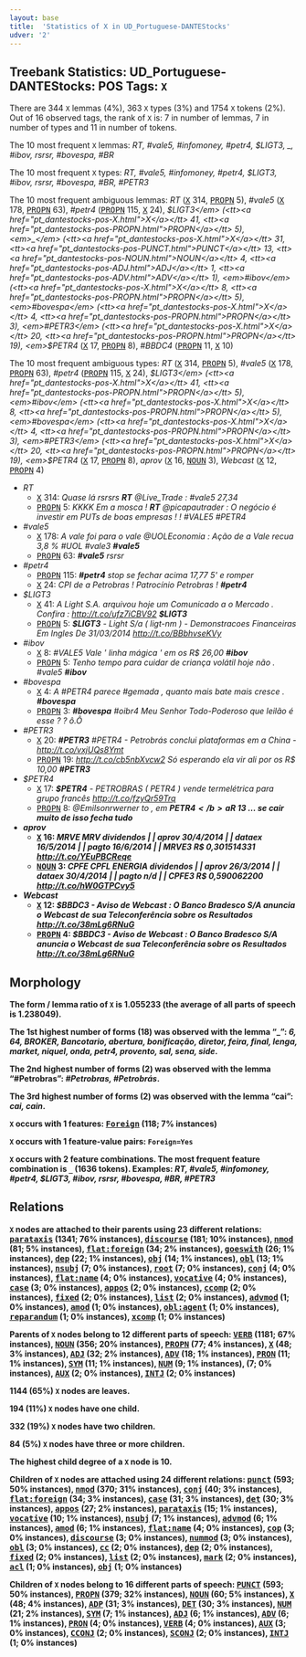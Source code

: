 ```yaml
---
layout: base
title:  'Statistics of X in UD_Portuguese-DANTEStocks'
udver: '2'
---
```


## Treebank Statistics: UD_Portuguese-DANTEStocks: POS Tags: `X`

There are 344 `X` lemmas (4%), 363 `X` types (3%) and 1754 `X` tokens (2%).
Out of 16 observed tags, the rank of `X` is: 7 in number of lemmas, 7 in number of types and 11 in number of tokens.

The 10 most frequent `X` lemmas: <em>RT, #vale5, #infomoney, #petr4, $LIGT3, _, #ibov, rsrsr, #bovespa, #BR</em>

The 10 most frequent `X` types:  <em>RT, #vale5, #infomoney, #petr4, $LIGT3, #ibov, rsrsr, #bovespa, #BR, #PETR3</em>

The 10 most frequent ambiguous lemmas: <em>RT</em> (<tt><a href="pt_dantestocks-pos-X.html">X</a></tt> 314, <tt><a href="pt_dantestocks-pos-PROPN.html">PROPN</a></tt> 5), <em>#vale5</em> (<tt><a href="pt_dantestocks-pos-X.html">X</a></tt> 178, <tt><a href="pt_dantestocks-pos-PROPN.html">PROPN</a></tt> 63), <em>#petr4</em> (<tt><a href="pt_dantestocks-pos-PROPN.html">PROPN</a></tt> 115, <tt><a href="pt_dantestocks-pos-X.html">X</a></tt> 24), <em>$LIGT3</em> (<tt><a href="pt_dantestocks-pos-X.html">X</a></tt> 41, <tt><a href="pt_dantestocks-pos-PROPN.html">PROPN</a></tt> 5), <em>_</em> (<tt><a href="pt_dantestocks-pos-X.html">X</a></tt> 31, <tt><a href="pt_dantestocks-pos-PUNCT.html">PUNCT</a></tt> 13, <tt><a href="pt_dantestocks-pos-NOUN.html">NOUN</a></tt> 4, <tt><a href="pt_dantestocks-pos-ADJ.html">ADJ</a></tt> 1, <tt><a href="pt_dantestocks-pos-ADV.html">ADV</a></tt> 1), <em>#ibov</em> (<tt><a href="pt_dantestocks-pos-X.html">X</a></tt> 8, <tt><a href="pt_dantestocks-pos-PROPN.html">PROPN</a></tt> 5), <em>#bovespa</em> (<tt><a href="pt_dantestocks-pos-X.html">X</a></tt> 4, <tt><a href="pt_dantestocks-pos-PROPN.html">PROPN</a></tt> 3), <em>#PETR3</em> (<tt><a href="pt_dantestocks-pos-X.html">X</a></tt> 20, <tt><a href="pt_dantestocks-pos-PROPN.html">PROPN</a></tt> 19), <em>$PETR4</em> (<tt><a href="pt_dantestocks-pos-X.html">X</a></tt> 17, <tt><a href="pt_dantestocks-pos-PROPN.html">PROPN</a></tt> 8), <em>#BBDC4</em> (<tt><a href="pt_dantestocks-pos-PROPN.html">PROPN</a></tt> 11, <tt><a href="pt_dantestocks-pos-X.html">X</a></tt> 10)

The 10 most frequent ambiguous types:  <em>RT</em> (<tt><a href="pt_dantestocks-pos-X.html">X</a></tt> 314, <tt><a href="pt_dantestocks-pos-PROPN.html">PROPN</a></tt> 5), <em>#vale5</em> (<tt><a href="pt_dantestocks-pos-X.html">X</a></tt> 178, <tt><a href="pt_dantestocks-pos-PROPN.html">PROPN</a></tt> 63), <em>#petr4</em> (<tt><a href="pt_dantestocks-pos-PROPN.html">PROPN</a></tt> 115, <tt><a href="pt_dantestocks-pos-X.html">X</a></tt> 24), <em>$LIGT3</em> (<tt><a href="pt_dantestocks-pos-X.html">X</a></tt> 41, <tt><a href="pt_dantestocks-pos-PROPN.html">PROPN</a></tt> 5), <em>#ibov</em> (<tt><a href="pt_dantestocks-pos-X.html">X</a></tt> 8, <tt><a href="pt_dantestocks-pos-PROPN.html">PROPN</a></tt> 5), <em>#bovespa</em> (<tt><a href="pt_dantestocks-pos-X.html">X</a></tt> 4, <tt><a href="pt_dantestocks-pos-PROPN.html">PROPN</a></tt> 3), <em>#PETR3</em> (<tt><a href="pt_dantestocks-pos-X.html">X</a></tt> 20, <tt><a href="pt_dantestocks-pos-PROPN.html">PROPN</a></tt> 19), <em>$PETR4</em> (<tt><a href="pt_dantestocks-pos-X.html">X</a></tt> 17, <tt><a href="pt_dantestocks-pos-PROPN.html">PROPN</a></tt> 8), <em>aprov</em> (<tt><a href="pt_dantestocks-pos-X.html">X</a></tt> 16, <tt><a href="pt_dantestocks-pos-NOUN.html">NOUN</a></tt> 3), <em>Webcast</em> (<tt><a href="pt_dantestocks-pos-X.html">X</a></tt> 12, <tt><a href="pt_dantestocks-pos-PROPN.html">PROPN</a></tt> 4)


* <em>RT</em>
  * <tt><a href="pt_dantestocks-pos-X.html">X</a></tt> 314: <em>Quase lá rsrsrs <b>RT</b> @Live_Trade : #vale5 27,34</em>
  * <tt><a href="pt_dantestocks-pos-PROPN.html">PROPN</a></tt> 5: <em>KKKK Em a mosca ! <b>RT</b> @picapautrader : O negócio é investir em PUTs de boas empresas ! ! #VALE5 #PETR4</em>
* <em>#vale5</em>
  * <tt><a href="pt_dantestocks-pos-X.html">X</a></tt> 178: <em>A vale foi para o vale @UOLEconomia : Ação de a Vale recua 3,8 % #UOL #vale3 <b>#vale5</b></em>
  * <tt><a href="pt_dantestocks-pos-PROPN.html">PROPN</a></tt> 63: <em><b>#vale5</b> rsrsr</em>
* <em>#petr4</em>
  * <tt><a href="pt_dantestocks-pos-PROPN.html">PROPN</a></tt> 115: <em><b>#petr4</b> stop se fechar acima 17,77 5' e romper</em>
  * <tt><a href="pt_dantestocks-pos-X.html">X</a></tt> 24: <em>CPI de a Petrobras ! Patrocínio Petrobras ! <b>#petr4</b></em>
* <em>$LIGT3</em>
  * <tt><a href="pt_dantestocks-pos-X.html">X</a></tt> 41: <em>A Light S.A. arquivou hoje um Comunicado a o Mercado . Confira : http://t.co/ufz7iCBV92 <b>$LIGT3</b></em>
  * <tt><a href="pt_dantestocks-pos-PROPN.html">PROPN</a></tt> 5: <em><b>$LIGT3</b> - Light S/a ( ligt-nm ) - Demonstracoes Financeiras Em Ingles De 31/03/2014 http://t.co/BBbhvseKVy</em>
* <em>#ibov</em>
  * <tt><a href="pt_dantestocks-pos-X.html">X</a></tt> 8: <em>#VALE5 Vale ' linha mágica ' em os R$ 26,00 <b>#ibov</b></em>
  * <tt><a href="pt_dantestocks-pos-PROPN.html">PROPN</a></tt> 5: <em>Tenho tempo para cuidar de criança volátil hoje não . #vale5 <b>#ibov</b></em>
* <em>#bovespa</em>
  * <tt><a href="pt_dantestocks-pos-X.html">X</a></tt> 4: <em>A #PETR4 parece #gemada , quanto mais bate mais cresce . <b>#bovespa</b></em>
  * <tt><a href="pt_dantestocks-pos-PROPN.html">PROPN</a></tt> 3: <em><b>#bovespa</b> #oibr4 Meu Senhor Todo-Poderoso que leilão é esse ? ? ô.Ô</em>
* <em>#PETR3</em>
  * <tt><a href="pt_dantestocks-pos-X.html">X</a></tt> 20: <em><b>#PETR3</b> #PETR4 - Petrobrás conclui plataformas em a China - http://t.co/vxjUQs8Ymt</em>
  * <tt><a href="pt_dantestocks-pos-PROPN.html">PROPN</a></tt> 19: <em>http://t.co/cb5nbXvcw2 Só esperando ela vir ali por os R$ 10,00 <b>#PETR3</b></em>
* <em>$PETR4</em>
  * <tt><a href="pt_dantestocks-pos-X.html">X</a></tt> 17: <em><b>$PETR4</b> - PETROBRAS ( PETR4 ) vende termelétrica para grupo francês http://t.co/fzyQr59Trq</em>
  * <tt><a href="pt_dantestocks-pos-PROPN.html">PROPN</a></tt> 8: <em>@Emilsonrwerner to , em <b>$PETR4</b> a R$ 13 … se cair muito de isso fecha tudo</em>
* <em>aprov</em>
  * <tt><a href="pt_dantestocks-pos-X.html">X</a></tt> 16: <em>MRVE MRV dividendos | | <b>aprov</b> 30/4/2014 | | dataex 16/5/2014 | | pagto 16/6/2014 | | MRVE3 R$ 0,301514331 http://t.co/YEuPBCReqe</em>
  * <tt><a href="pt_dantestocks-pos-NOUN.html">NOUN</a></tt> 3: <em>CPFE CPFL ENERGIA dividendos | | <b>aprov</b> 26/3/2014 | | dataex 30/4/2014 | | pagto n/d | | CPFE3 R$ 0,590062200 http://t.co/hW0GTPCvy5</em>
* <em>Webcast</em>
  * <tt><a href="pt_dantestocks-pos-X.html">X</a></tt> 12: <em>$BBDC3 - Aviso de <b>Webcast</b> : O Banco Bradesco S/A anuncia o Webcast de sua Teleconferência sobre os Resultados http://t.co/38mLg6RNuG</em>
  * <tt><a href="pt_dantestocks-pos-PROPN.html">PROPN</a></tt> 4: <em>$BBDC3 - Aviso de Webcast : O Banco Bradesco S/A anuncia o <b>Webcast</b> de sua Teleconferência sobre os Resultados http://t.co/38mLg6RNuG</em>

## Morphology

The form / lemma ratio of `X` is 1.055233 (the average of all parts of speech is 1.238049).

The 1st highest number of forms (18) was observed with the lemma “_”: <em>6, 64, BROKER, Bancotario, abertura, bonificação, diretor, feira, final, lenga, market, niquel, onda, petr4, provento, sal, sena, side</em>.

The 2nd highest number of forms (2) was observed with the lemma “#Petrobras”: <em>#Petrobras, #Petrobrás</em>.

The 3rd highest number of forms (2) was observed with the lemma “cai”: <em>cai, cain</em>.

`X` occurs with 1 features: <tt><a href="pt_dantestocks-feat-Foreign.html">Foreign</a></tt> (118; 7% instances)

`X` occurs with 1 feature-value pairs: `Foreign=Yes`

`X` occurs with 2 feature combinations.
The most frequent feature combination is `_` (1636 tokens).
Examples: <em>RT, #vale5, #infomoney, #petr4, $LIGT3, #ibov, rsrsr, #bovespa, #BR, #PETR3</em>


## Relations

`X` nodes are attached to their parents using 23 different relations: <tt><a href="pt_dantestocks-dep-parataxis.html">parataxis</a></tt> (1341; 76% instances), <tt><a href="pt_dantestocks-dep-discourse.html">discourse</a></tt> (181; 10% instances), <tt><a href="pt_dantestocks-dep-nmod.html">nmod</a></tt> (81; 5% instances), <tt><a href="pt_dantestocks-dep-flat-foreign.html">flat:foreign</a></tt> (34; 2% instances), <tt><a href="pt_dantestocks-dep-goeswith.html">goeswith</a></tt> (26; 1% instances), <tt><a href="pt_dantestocks-dep-dep.html">dep</a></tt> (22; 1% instances), <tt><a href="pt_dantestocks-dep-obj.html">obj</a></tt> (14; 1% instances), <tt><a href="pt_dantestocks-dep-obl.html">obl</a></tt> (13; 1% instances), <tt><a href="pt_dantestocks-dep-nsubj.html">nsubj</a></tt> (7; 0% instances), <tt><a href="pt_dantestocks-dep-root.html">root</a></tt> (7; 0% instances), <tt><a href="pt_dantestocks-dep-conj.html">conj</a></tt> (4; 0% instances), <tt><a href="pt_dantestocks-dep-flat-name.html">flat:name</a></tt> (4; 0% instances), <tt><a href="pt_dantestocks-dep-vocative.html">vocative</a></tt> (4; 0% instances), <tt><a href="pt_dantestocks-dep-case.html">case</a></tt> (3; 0% instances), <tt><a href="pt_dantestocks-dep-appos.html">appos</a></tt> (2; 0% instances), <tt><a href="pt_dantestocks-dep-ccomp.html">ccomp</a></tt> (2; 0% instances), <tt><a href="pt_dantestocks-dep-fixed.html">fixed</a></tt> (2; 0% instances), <tt><a href="pt_dantestocks-dep-list.html">list</a></tt> (2; 0% instances), <tt><a href="pt_dantestocks-dep-advmod.html">advmod</a></tt> (1; 0% instances), <tt><a href="pt_dantestocks-dep-amod.html">amod</a></tt> (1; 0% instances), <tt><a href="pt_dantestocks-dep-obl-agent.html">obl:agent</a></tt> (1; 0% instances), <tt><a href="pt_dantestocks-dep-reparandum.html">reparandum</a></tt> (1; 0% instances), <tt><a href="pt_dantestocks-dep-xcomp.html">xcomp</a></tt> (1; 0% instances)

Parents of `X` nodes belong to 12 different parts of speech: <tt><a href="pt_dantestocks-pos-VERB.html">VERB</a></tt> (1181; 67% instances), <tt><a href="pt_dantestocks-pos-NOUN.html">NOUN</a></tt> (356; 20% instances), <tt><a href="pt_dantestocks-pos-PROPN.html">PROPN</a></tt> (77; 4% instances), <tt><a href="pt_dantestocks-pos-X.html">X</a></tt> (48; 3% instances), <tt><a href="pt_dantestocks-pos-ADJ.html">ADJ</a></tt> (32; 2% instances), <tt><a href="pt_dantestocks-pos-ADV.html">ADV</a></tt> (18; 1% instances), <tt><a href="pt_dantestocks-pos-PRON.html">PRON</a></tt> (11; 1% instances), <tt><a href="pt_dantestocks-pos-SYM.html">SYM</a></tt> (11; 1% instances), <tt><a href="pt_dantestocks-pos-NUM.html">NUM</a></tt> (9; 1% instances),  (7; 0% instances), <tt><a href="pt_dantestocks-pos-AUX.html">AUX</a></tt> (2; 0% instances), <tt><a href="pt_dantestocks-pos-INTJ.html">INTJ</a></tt> (2; 0% instances)

1144 (65%) `X` nodes are leaves.

194 (11%) `X` nodes have one child.

332 (19%) `X` nodes have two children.

84 (5%) `X` nodes have three or more children.

The highest child degree of a `X` node is 10.

Children of `X` nodes are attached using 24 different relations: <tt><a href="pt_dantestocks-dep-punct.html">punct</a></tt> (593; 50% instances), <tt><a href="pt_dantestocks-dep-nmod.html">nmod</a></tt> (370; 31% instances), <tt><a href="pt_dantestocks-dep-conj.html">conj</a></tt> (40; 3% instances), <tt><a href="pt_dantestocks-dep-flat-foreign.html">flat:foreign</a></tt> (34; 3% instances), <tt><a href="pt_dantestocks-dep-case.html">case</a></tt> (31; 3% instances), <tt><a href="pt_dantestocks-dep-det.html">det</a></tt> (30; 3% instances), <tt><a href="pt_dantestocks-dep-appos.html">appos</a></tt> (27; 2% instances), <tt><a href="pt_dantestocks-dep-parataxis.html">parataxis</a></tt> (15; 1% instances), <tt><a href="pt_dantestocks-dep-vocative.html">vocative</a></tt> (10; 1% instances), <tt><a href="pt_dantestocks-dep-nsubj.html">nsubj</a></tt> (7; 1% instances), <tt><a href="pt_dantestocks-dep-advmod.html">advmod</a></tt> (6; 1% instances), <tt><a href="pt_dantestocks-dep-amod.html">amod</a></tt> (6; 1% instances), <tt><a href="pt_dantestocks-dep-flat-name.html">flat:name</a></tt> (4; 0% instances), <tt><a href="pt_dantestocks-dep-cop.html">cop</a></tt> (3; 0% instances), <tt><a href="pt_dantestocks-dep-discourse.html">discourse</a></tt> (3; 0% instances), <tt><a href="pt_dantestocks-dep-nummod.html">nummod</a></tt> (3; 0% instances), <tt><a href="pt_dantestocks-dep-obl.html">obl</a></tt> (3; 0% instances), <tt><a href="pt_dantestocks-dep-cc.html">cc</a></tt> (2; 0% instances), <tt><a href="pt_dantestocks-dep-dep.html">dep</a></tt> (2; 0% instances), <tt><a href="pt_dantestocks-dep-fixed.html">fixed</a></tt> (2; 0% instances), <tt><a href="pt_dantestocks-dep-list.html">list</a></tt> (2; 0% instances), <tt><a href="pt_dantestocks-dep-mark.html">mark</a></tt> (2; 0% instances), <tt><a href="pt_dantestocks-dep-acl.html">acl</a></tt> (1; 0% instances), <tt><a href="pt_dantestocks-dep-obj.html">obj</a></tt> (1; 0% instances)

Children of `X` nodes belong to 16 different parts of speech: <tt><a href="pt_dantestocks-pos-PUNCT.html">PUNCT</a></tt> (593; 50% instances), <tt><a href="pt_dantestocks-pos-PROPN.html">PROPN</a></tt> (379; 32% instances), <tt><a href="pt_dantestocks-pos-NOUN.html">NOUN</a></tt> (60; 5% instances), <tt><a href="pt_dantestocks-pos-X.html">X</a></tt> (48; 4% instances), <tt><a href="pt_dantestocks-pos-ADP.html">ADP</a></tt> (31; 3% instances), <tt><a href="pt_dantestocks-pos-DET.html">DET</a></tt> (30; 3% instances), <tt><a href="pt_dantestocks-pos-NUM.html">NUM</a></tt> (21; 2% instances), <tt><a href="pt_dantestocks-pos-SYM.html">SYM</a></tt> (7; 1% instances), <tt><a href="pt_dantestocks-pos-ADJ.html">ADJ</a></tt> (6; 1% instances), <tt><a href="pt_dantestocks-pos-ADV.html">ADV</a></tt> (6; 1% instances), <tt><a href="pt_dantestocks-pos-PRON.html">PRON</a></tt> (4; 0% instances), <tt><a href="pt_dantestocks-pos-VERB.html">VERB</a></tt> (4; 0% instances), <tt><a href="pt_dantestocks-pos-AUX.html">AUX</a></tt> (3; 0% instances), <tt><a href="pt_dantestocks-pos-CCONJ.html">CCONJ</a></tt> (2; 0% instances), <tt><a href="pt_dantestocks-pos-SCONJ.html">SCONJ</a></tt> (2; 0% instances), <tt><a href="pt_dantestocks-pos-INTJ.html">INTJ</a></tt> (1; 0% instances)

